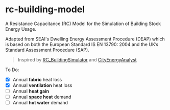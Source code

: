 # rc-building-model

A Resistance Capacitance (RC) Model for the Simulation of Building Stock Energy Usage.

Adapted from SEAI's Dwelling Energy Assessment Procedure (DEAP) which is based on both the European Standard IS EN 13790: 2004 and the UK’s Standard Assessment Procedure (SAP). 

> Inspired by [RC_BuildingSimulator](https://github.com/architecture-building-systems/RC_BuildingSimulator) and [CityEnergyAnalyst](https://github.com/architecture-building-systems/CityEnergyAnalyst)

To Do:

- [x] Annual **fabric** heat loss
- [x] Annual **ventilation** heat loss
- [ ] Annual **heat gain**
- [ ] Annual **space heat** demand
- [ ] Annual **hot water** demand
